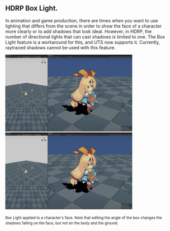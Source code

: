 <a id="BoxLight"></a>
## HDRP Box Light.

In animation and game production, there are times when you want to use lighting that differs from the scene in order to show the face of a character more clearly or to add shadows that look ideal. However, in HDRP, the number of directional lights that can cast shadows is limited to one. The Box Light feature is a workaround for this, and UTS now supports it. Currently, raytraced shadows cannot be used with this feature.

<img width = "400" src="images/BoxLight0.png"><img width = "400" src="images/BoxLight1.png">

<small>Box Light applied to a character's face. Note that editing the angle of the box changes the shadows falling on the face, but not on the body and the ground.</small>

